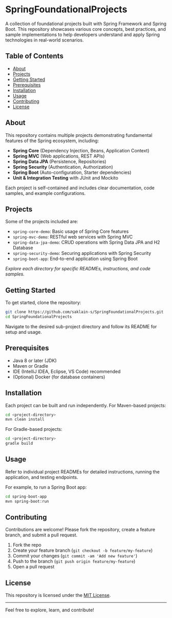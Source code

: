# SpringFoundationalProjects

A collection of foundational projects built with Spring Framework and Spring Boot. This repository showcases various core concepts, best practices, and sample implementations to help developers understand and apply Spring technologies in real-world scenarios.

## Table of Contents

- [About](#about)
- [Projects](#projects)
- [Getting Started](#getting-started)
- [Prerequisites](#prerequisites)
- [Installation](#installation)
- [Usage](#usage)
- [Contributing](#contributing)
- [License](#license)

## About

This repository contains multiple projects demonstrating fundamental features of the Spring ecosystem, including:

- **Spring Core** (Dependency Injection, Beans, Application Context)
- **Spring MVC** (Web applications, REST APIs)
- **Spring Data JPA** (Persistence, Repositories)
- **Spring Security** (Authentication, Authorization)
- **Spring Boot** (Auto-configuration, Starter dependencies)
- **Unit & Integration Testing** with JUnit and Mockito

Each project is self-contained and includes clear documentation, code samples, and example configurations.

## Projects

Some of the projects included are:

- `spring-core-demo`: Basic usage of Spring Core features
- `spring-mvc-demo`: RESTful web services with Spring MVC
- `spring-data-jpa-demo`: CRUD operations with Spring Data JPA and H2 Database
- `spring-security-demo`: Securing applications with Spring Security
- `spring-boot-app`: End-to-end application using Spring Boot

_Explore each directory for specific READMEs, instructions, and code samples._

## Getting Started

To get started, clone the repository:

```bash
git clone https://github.com/saklain-s/SpringFoundationalProjects.git
cd SpringFoundationalProjects
```

Navigate to the desired sub-project directory and follow its README for setup and usage.

## Prerequisites

- Java 8 or later (JDK)
- Maven or Gradle
- IDE (IntelliJ IDEA, Eclipse, VS Code) recommended
- (Optional) Docker (for database containers)

## Installation

Each project can be built and run independently. For Maven-based projects:

```bash
cd <project-directory>
mvn clean install
```

For Gradle-based projects:

```bash
cd <project-directory>
gradle build
```

## Usage

Refer to individual project READMEs for detailed instructions, running the application, and testing endpoints.

For example, to run a Spring Boot app:

```bash
cd spring-boot-app
mvn spring-boot:run
```

## Contributing

Contributions are welcome! Please fork the repository, create a feature branch, and submit a pull request.

1. Fork the repo
2. Create your feature branch (`git checkout -b feature/my-feature`)
3. Commit your changes (`git commit -am 'Add new feature'`)
4. Push to the branch (`git push origin feature/my-feature`)
5. Open a pull request

## License

This repository is licensed under the [MIT License](LICENSE).

---

Feel free to explore, learn, and contribute!